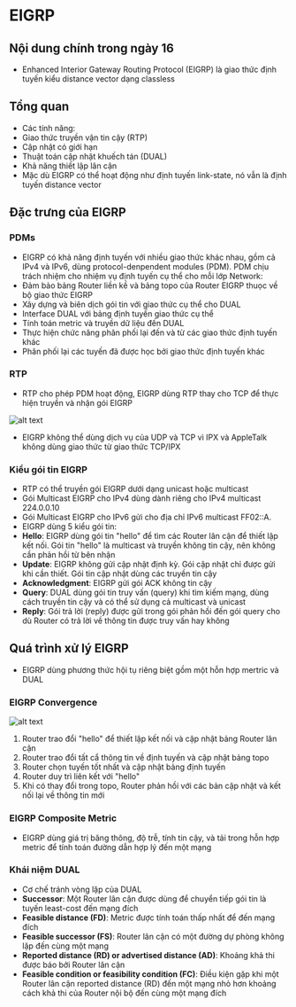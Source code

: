 # EIGRP

## Nội dung chính trong ngày 16

- Enhanced Interior Gateway Routing Protocol (EIGRP) là giao thức định tuyến kiểu distance vector dạng classless

## Tổng quan
- Các tính năng:
 - Giao thức truyền vận tin cậy (RTP)
 - Cập nhật có giới hạn
 - Thuật toán cập nhật khuếch tán (DUAL)
 - Khả năng thiết lập lân cận
- Mặc dù EIGRP có thể hoạt động như định tuyến link-state, nó vẫn là định tuyến distance vector

## Đặc trưng của EIGRP
### PDMs
- EIGRP có khả năng định tuyến với nhiều giao thức khác nhau, gồm cả IPv4 và IPv6, dùng protocol-denpendent modules (PDM). PDM chịu trách nhiệm cho nhiệm vụ định tuyến cụ thể cho mỗi lớp Network:
 - Đảm bảo bảng Router liền kề và bảng topo của Router EIGRP thuọc về bộ giao thức EIGRP
 - Xây dựng và biên dịch gói tin với giao thức cụ thể cho DUAL
 - Interface DUAL với bảng định tuyến giao thức cụ thể
 - Tính toán metric và truyền dữ liệu đến DUAL
 - Thực hiện chức năng phân phối lại đến và từ các giao thức định tuyến khác
 - Phân phối lại các tuyến đã được học bởi giao thức định tuyến khác
### RTP
- RTP cho phép PDM hoạt động, EIGRP dùng RTP thay cho TCP để thực hiện truyền và nhận gói EIGRP

![alt text](https://i.imgur.com/B6sZ5LT.png)

- EIGRP không thể dùng dịch vụ của UDP và TCP vì IPX và AppleTalk không dùng giao thức từ giao thức TCP/IPX
### Kiểu gói tin EIGRP
- RTP có thể truyền gói EIGRP dưới dạng unicast hoặc multicast
 - Gói Multicast EIGRP cho IPv4 dùng dành riêng cho IPv4 multicast 224.0.0.10
 - Gói Multicast EIGRP cho IPv6 gửi cho địa chỉ IPv6 multicast FF02::A.
- EIGRP dùng 5 kiểu gói tin:
 - **Hello**: EIGRP dùng gói tin "hello" để tìm các Router lân cận để thiết lập kết nối. Gói tin "hello" là multicast và truyền không tin cậy, nên không cần phản hồi từ bên nhận
 - **Update**: EIGRP không gửi cập nhật định kỳ. Gói cập nhật chỉ được gửi khi cần thiết. Gói tin cập nhật dùng các truyền tin cậy
 - **Acknowledgment**: EIGRP gửi gói ACK không tin cậy
 - **Query**: DUAL dùng gói tin truy vấn (query) khi tìm kiếm mạng, dùng cách truyền tin cậy và có thể sử dụng cả multicast và unicast
 - **Reply**: Gói trả lời (reply) được gửi trong gói phản hồi đến gói query cho dù Router có trả lời về thông tin được truy vấn hay không

## Quá trình xử lý EIGRP
- EIGRP dùng phương thức hội tụ riêng biệt gồm một hỗn hợp mertric và DUAL
### EIGRP Convergence

![alt text](https://i.imgur.com/KDNOZU5.png)

1. Router trao đổi "hello" để thiết lập kết nối và cập nhật bảng Router lân cận
2. Router trao đổi tất cẩ thông tin về định tuyến và cập nhật bảng topo
3. Router chọn tuyến tốt nhất và cập nhật bảng định tuyến
4. Router duy trì liên kết với "hello"
5. Khi có thay đổi trong topo, Router phản hồi với các bản cập nhật và kết nối lại về thông tin mới
### EIGRP Composite Metric
- EIGRP dùng giá trị băng thông, độ trễ, tính tin cậy, và tải trong hỗn hợp metric để tính toán đường dẫn hợp lý đến một mạng
### Khái niệm DUAL
- Cơ chế tránh vòng lặp của DUAL
 - **Successor**: Một Router lân cận được dùng để chuyển tiếp gói tin là tuyến least-cost đến mạng đích
 - **Feasible distance (FD)**: Metric được tính toán thấp nhất để đến mạng đích
 - **Feasible successor (FS)**: Router lân cận có một đường dự phòng không lặp đến cùng một mạng
 - **Reported distance (RD) or advertised distance (AD)**: Khoảng khả thi được báo bởi Router lân cận
 - **Feasible condition or feasibility condition (FC)**: Điều kiện gặp khi một Router lân cận reported distance (RD) đến một mạng nhỏ hơn khoảng cách khả thi của Router nội bộ đến cùng một mạng đích
 